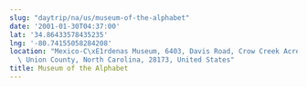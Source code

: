 ```yaml
---
slug: "daytrip/na/us/museum-of-the-alphabet"
date: '2001-01-30T04:37:00'
lat: '34.86433578435235'
lng: '-80.74155058284208'
location: "Mexico-C\xE1rdenas Museum, 6403, Davis Road, Crow Creek Acres, JAARS, Waxhaw,\
  \ Union County, North Carolina, 28173, United States"
title: Museum of the Alphabet
---
```



